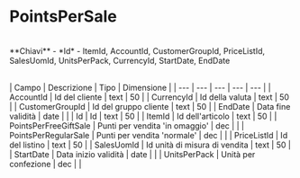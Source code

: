 # PointsPerSale

<br>
**Chiavi**
- *Id*
- ItemId, AccountId, CustomerGroupId, PriceListId, SalesUomId, UnitsPerPack, CurrencyId, StartDate, EndDate
<br><br>

| Campo | Descrizione | Tipo | Dimensione | 
| --- | --- | --- | --- | --- |
| AccountId | Id del cliente | text | 50 |
| CurrencyId | Id della valuta | text | 50 |
| CustomerGroupId | Id del gruppo cliente | text | 50 |
| EndDate | Data fine validità | date |  |
| Id | Id | text | 50 |
| ItemId | Id dell'articolo | text | 50 |
| PointsPerFreeGiftSale | Punti per vendita 'in omaggio' | dec |  |
| PointsPerRegularSale | Punti per vendita 'normale' | dec |  |
| PriceListId | Id del listino | text | 50 |
| SalesUomId | Id unità di misura di vendita | text | 50 |
| StartDate | Data inizio validità | date |  |
| UnitsPerPack | Unità per confezione | dec |  |

